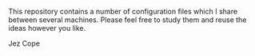 This repository contains a number of configuration files which I share between
several machines. Please feel free to study them and reuse the ideas however
you like.

Jez Cope
